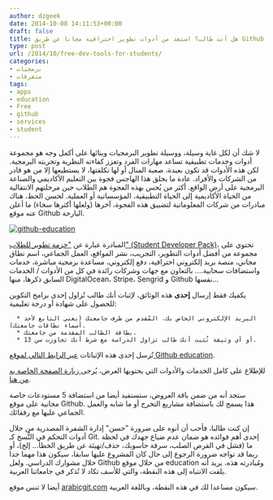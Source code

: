 ```yaml
---
author: dzgeek
date: 2014-10-08 14:11:53+00:00
draft: false
title: هل أنت طالب؟ استفد من أدوات تطوير احترافية مجانا عن طريق Github
type: post
url: /2014/10/free-dev-tools-for-students/
categories:
- برمجيات
- متفرقات
tags:
- apps
- education
- Free
- github
- services
- student
---
```


لا شك أن لكل غاية وسيلة، ووسيلة تطوير البرمجيات وبنائها على أكمل وجه هو مجموعة أدوات وخدمات تطبيقية تساعد مهارات الفرد وتعزز كفاءته النظرية وتجربته البرمجية. لكن هذه الأدوات قد تكون بعيدة، صعبة المنال أو لها تكلفتها، لا يستطيعها إلا من هو قادر من الشركات والأفراد. عادة ما يخلق هذا الهاجس فجوة بين التعليم الأكاديمي والصناعة البرمجية على أرض الواقع. أكثر من يُحس بهذه الفجوة هم الطلاب حين مرحلتهم الانتقالية من الحياة الأكاديمية إلى الحياة التطبيقية، المؤسساتية أو العملية. لحسن الحظ، هناك مبادرات من شركات المعلوماتية لتضييق هذه الفجوة، آخرها (ولعلها أكثرها سخاء) ما أعلن عنه موقع Github البارحة.

[![github-education](https://www.it-scoop.com/wp-content/uploads/2014/10/github-education-260x300.png)
](https://www.it-scoop.com/wp-content/uploads/2014/10/github-education.png)

المبادرة عبارة عن ["حزمة تطوير للطلاب" (Student Developer Pack)](https://education.github.com/pack)، تحتوي على مجموعة من أفضل أدوات التطوير، التجريب، نشر المواقع، العمل الجماعي، اسم نطاق مجاني، منصة بريد إلكتروني احترافية، دفع إلكتروني، مساعدة برمجية مباشرة، خدمات واستضافات سحابية.... بالتعاون مع جهات وشركات رائدة في كل من الأدوات / الخدمات السابق ذكرها، منها DigitalOcean، Stripe، Sengrid و Github نفسها...

يكفيك فقط إرسال **إحدى** هذه الوثائق، لإثبات أنك طالب تُزاول إحدى برامج التكوين للحصول على شهادة أو درجة تعليمية:



	  * البريد الإلكتروني الخاص بك، المُقدم من طرف جامعتك (يعني التابع لأحد أسماء نطاقات جامعتك).
	  * بطاقة الطالب المقدمة من جامعتك.
	  * أو أي وثيقة تُثبت أنك طالب تزاول الدراسة مع شرط أنك تجاوزت سن 13.

تُرسل إحدى هذه الإثباتات [عبر الرابط التالي لموقع Github education](https://education.github.com/discount_requests/new).

للإطلاع على كامل الخدمات والأدوات التي يحتويها العرض، يُرجى[ زيارة الصفحة الخاصة به من هنا](https://education.github.com/pack).

ستجد أنه من ضمن باقة العروض، ستستفيد أيضا من استضافة 5 مستودعات خاصة مجانية على موقع Github. هذا يسمج لك باستضافة مشاريع التخرج أو ما شابه والعمل الجماعي عليها مع رفقائك.

إن كنت طالبا، فأحب أن أنوه على ضرورة "حسن" إدارة الشفرة المصدرية من خلال أدوات التحكم في النُّسخ كـ Git. إحدى أهم فوائده هو ضمان عدم ضياع جهدك في لحظة ما (فشل في القرص الصلب، سرقة حاسوبك، حذف/تهيئة عن طريق الخطأ... إلخ)، أو ربما قد تواجه ضرورة الرجوع إلى حال كان المشروع عليها سابقا، سيكون هذا مهما جدا خلال مشوارك الدراسي. ولعل Github من خلال موقع education ومُبادرته هذه، يريد أنه يلفت الانتباه إلى هذه النقطة، والتي للأسف تكاد لا تُذكر في جامعاتنا العربية.

أيضا لا تنس موقع [arabicgit.com](//www.arabicgit.com) سيكون مساعدا لك في هذه النقطة، وباللغة العربية.

